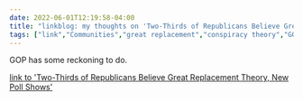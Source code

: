 ---date: 2022-06-01T12:19:58-04:00title: "linkblog: my thoughts on 'Two-Thirds of Republicans Believe Great Replacement Theory, New Poll Shows'"tags: ["link","Communities","great replacement","conspiracy theory","GOP","Buffalo shooting","far right"]---GOP has some reckoning to do. [link to 'Two-Thirds of Republicans Believe Great Replacement Theory, New Poll Shows'](https://www.vice.com/en/article/y3va8g/republicans-great-replacement-theory-poll)